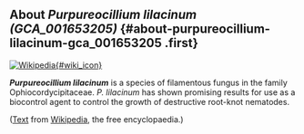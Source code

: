 About *Purpureocillium lilacinum (GCA\_001653205)* {#about-purpureocillium-lilacinum-gca_001653205 .first}
--------------------------------------------------

[![Wikipedia](/img/wikipedia_logo_v2_en.png){#wiki_icon}](http://en.wikipedia.org/wiki/Purpureocillium_lilacinum)

***Purpureocillium lilacinum*** is a species of filamentous fungus in
the family Ophiocordycipitaceae. *P. lilacinum* has shown promising
results for use as a biocontrol agent to control the growth of
destructive root-knot nematodes.

([Text](http://en.wikipedia.org/wiki/Purpureocillium_lilacinum) from
[Wikipedia](http://en.wikipedia.org/), the free encyclopaedia.)
